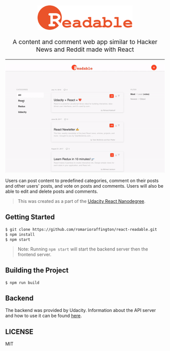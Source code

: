 <h1 align="center">
  <img src="docs/images/logo.svg" alt="react readable logo" title="react readable logo" width="300">
  <br>
</h1>
<p align="center" style="font-size: 1.2rem;">A content and comment web app similar to Hacker News and Reddit made with React</p>

<hr />

<div align="center">
  <img src="docs/images/demo.gif" alt="react readable demo" title="react readable demo">
  <br>
</div>

Users can post content to predefined categories, comment on their posts and other users' posts, and vote on posts and comments. Users will also be able to edit and delete posts and comments.

> This was created as a part of the [Udacity React Nanodegree](https://www.udacity.com/course/react-nanodegree--nd019).

## Getting Started

```shell
$ git clone https://github.com/romarioraffington/react-readable.git
$ npm install
$ npm start
```
> Note: Running `npm start` will start the backend server then the frontend server. 


## Building the Project

```shell
$ npm run build
```

## Backend
The backend was provided by Udacity. Information about the API server and how to use it can be found [here](docs/API.md).

## LICENSE

MIT